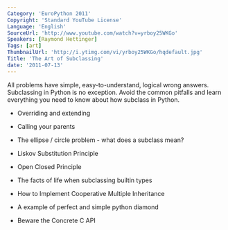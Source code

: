 ```yaml
---
Category: 'EuroPython 2011'
Copyright: 'Standard YouTube License'
Language: 'English'
SourceUrl: 'http://www.youtube.com/watch?v=yrboy25WKGo'
Speakers: [Raymond Hettinger]
Tags: [art]
ThumbnailUrl: 'http://i.ytimg.com/vi/yrboy25WKGo/hqdefault.jpg'
Title: 'The Art of Subclassing'
date: '2011-07-13'
---
```

All problems have simple, easy-to-understand, logical wrong answers.
Subclassing in Python is no exception. Avoid the common pitfalls and learn
everything you need to know about how subclass in Python.

  * Overriding and extending

  * Calling your parents

  * The ellipse / circle problem - what does a subclass mean?

  * Liskov Substitution Principle

  * Open Closed Principle

  * The facts of life when subclassing builtin types

  * How to Implement Cooperative Multiple Inheritance

  * A example of perfect and simple python diamond

  * Beware the Concrete C API
